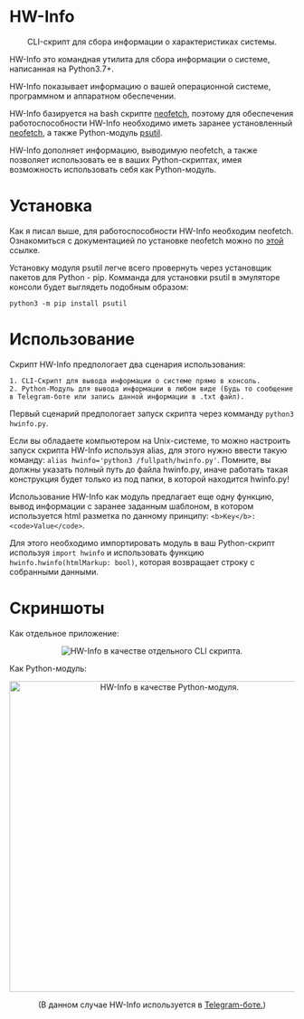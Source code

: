 # HW-Info
<p align="center">CLI-скрипт для сбора информации о характеристиках системы.</p>

HW-Info это командная утилита для сбора информации о системе, написанная на Python3.7+.

HW-Info показывает информацию о вашей операционной системе, программном и аппаратном обеспечении.

HW-Info базируется на bash скрипте <a href='https://github.com/dylanaraps/neofetch'>neofetch</a>, поэтому для обеспечения работоспособности HW-Info необходимо иметь заранее установленный <a href='https://github.com/dylanaraps/neofetch'>neofetch</a>, а также Python-модуль <a href='https://pypi.org/project/psutil/'>psutil</a>.

HW-Info дополняет информацию, выводимую neofetch, а также позволяет использовать ее в ваших Python-скриптах, имея возможность использовать себя как Python-модуль.


# Установка

Как я писал выше, для работоспособности HW-Info необходим neofetch. Ознакомиться с документацией по установке neofetch можно по <a href='https://github.com/dylanaraps/neofetch/wiki/Installation'>этой</a> ссылке.

Установку модуля psutil легче всего провернуть через установщик пакетов для Python - pip. Комманда для установки psutil в эмуляторе консоли будет выглядеть подобным образом:

`python3 -m pip install psutil`


# Использование

Скрипт HW-Info предпологает два сценария использования:

    1. CLI-Скрипт для вывода информации о системе прямо в консоль.
    2. Python-Модуль для вывода информации в любом виде (Будь то сообщение в Telegram-боте или запись данной информации в .txt файл).

Первый сценарий предпологает запуск скрипта через комманду `python3 hwinfo.py`. 

Если вы обладаете компьютером на Unix-системе, то можно настроить запуск скрипта HW-Info используя alias, для этого нужно ввести такую команду: `alias hwinfo='python3 /fullpath/hwinfo.py'`. Помните, вы должны указать полный путь до файла hwinfo.py, иначе работать такая конструкция будет только из под папки, в которой находится hwinfo.py!


Использование HW-Info как модуль предлагает еще одну функцию, вывод информации с заранее заданным шаблоном, в котором используется html разметка по данному принципу: `<b>Key</b>: <code>Value</code>`.

Для этого необходимо импортировать модуль в ваш Python-скрипт используя `import hwinfo` и использовать функцию `hwinfo.hwinfo(htmlMarkup: bool)`, которая возвращает строку с собранными данными. 


# Скриншоты

Как отдельное приложение:
<p align="center">
    <img src="https://i.imgur.com/vs7LTCQ.jpg" alt="HW-Info в качестве отдельного CLI скрипта.">
</p>

Как Python-модуль:
<p align="center">
    <img src="https://i.imgur.com/pLLnCvy.png" alt="HW-Info в качестве Python-модуля." height="550px">
</p>
<p align="center">(В данном случае HW-Info используется в <a href='https://t.me/QuotesAPI_bot'>Telegram-боте.</a>)</p>